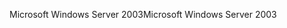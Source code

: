 <span data-ttu-id="4ffcd-101">Microsoft Windows Server 2003</span><span class="sxs-lookup"><span data-stu-id="4ffcd-101">Microsoft Windows Server 2003</span></span>